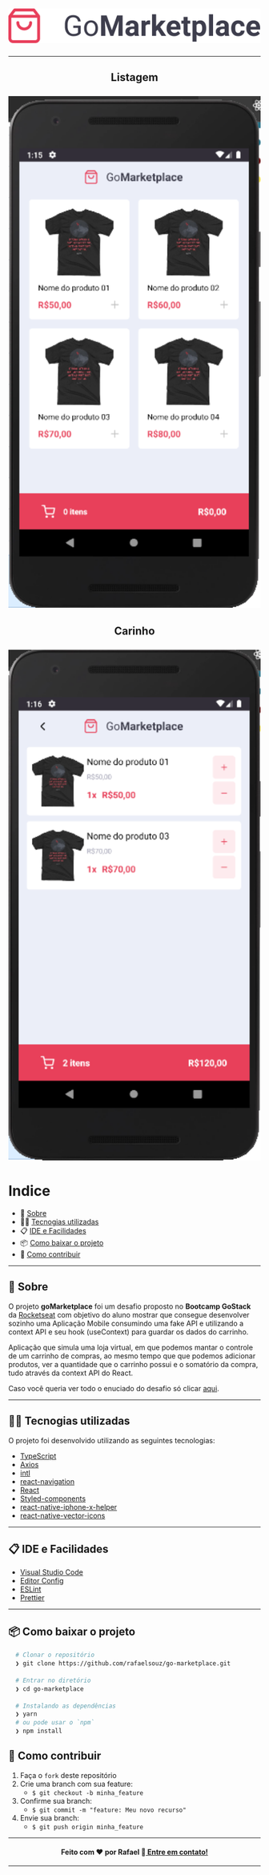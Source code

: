 <h1 align="center">
  <img src='github/logo@3x (1).png'/>
</h1>

---

<h2 align="center">
  Listagem
  <br/>
  <br/>
  <img src='github/home.png' width="600px"/>
</h2>

<h2 align="center">
  Carinho
  <br/>
  <br/>
  <img src='github/cart.png' width="600px"/>
</h2>

# Indice

- 📝️ [Sobre](#%EF%B8%8F-sobre)
- 👨‍💻️ [Tecnogias utilizadas](#%EF%B8%8F-tecnogias-utilizadas)
- 📋️ [IDE e Facilidades](#%EF%B8%8F-ide-e-facilidades)
- 📦️ [Como baixar o projeto](#%EF%B8%8F-como-baixar-o-projeto)
- 🤔️ [Como contribuir](#%EF%B8%8F-como-contribuir)

---

## 📝️ Sobre

O projeto **goMarketplace** foi um desafio proposto no **Bootcamp GoStack** da [Rocketseat](https://rocketseat.com.br/) com objetivo do aluno mostrar que consegue desenvolver sozinho uma Aplicação Mobile consumindo uma fake API e utilizando a context API e seu hook (useContext) para guardar os dados do carrinho.

Aplicação que simula uma loja virtual, em que podemos mantar o controle de um carrinho de compras, ao mesmo tempo que que podemos adicionar produtos, ver a quantidade que o carrinho possui e o somatório da compra, tudo através da context API do React.

Caso você queria ver todo o enuciado do desafio só clicar [aqui](https://github.com/Rocketseat/bootcamp-gostack-desafios/tree/master/desafio-fundamentos-reactjs).

---

## 👨‍💻️ Tecnogias utilizadas

O projeto foi desenvolvido utilizando as seguintes tecnologias:

- [TypeScript](https://www.npmjs.com/package/typescript)
- [Axios](https://www.npmjs.com/package/axios)
- [intl](https://www.npmjs.com/package/intl)
- [react-navigation](https://www.npmjs.com/package/react-navigation)
- [React](https://www.npmjs.com/package/react)
- [Styled-components](https://www.npmjs.com/package/styled-components)
- [react-native-iphone-x-helper](https://www.npmjs.com/package/react-native-iphone-x-helper)
- [react-native-vector-icons](https://www.npmjs.com/package/react-native-vector-icons)

---

## 📋️ IDE e Facilidades

- [Visual Studio Code](https://code.visualstudio.com/)
- [Editor Config](https://editorconfig.org/)
- [ESLint](https://eslint.org/)
- [Prettier](https://prettier.io/)

---

## 📦️ Como baixar o projeto

```bash
  # Clonar o repositório
  ❯ git clone https://github.com/rafaelsouz/go-marketplace.git

  # Entrar no diretório
  ❯ cd go-marketplace

  # Instalando as dependências
  ❯ yarn
  # ou pode usar o `npm`
  ❯ npm install
```

## 🤔️ Como contribuir

1. Faça o `fork` deste repositório
2. Crie uma branch com sua feature:
   - `$ git checkout -b minha_feature`
3. Confirme sua branch:
   - `$ git commit -m "feature: Meu novo recurso"`
4. Envie sua branch:
   - `$ git push origin minha_feature`

---

<h4 align="center">
  Feito com ❤ por Rafael 👋️<a href="https://www.linkedin.com/in/rafaelsouz/" target="_blank"> Entre em contato!</a>
</h4>

---
